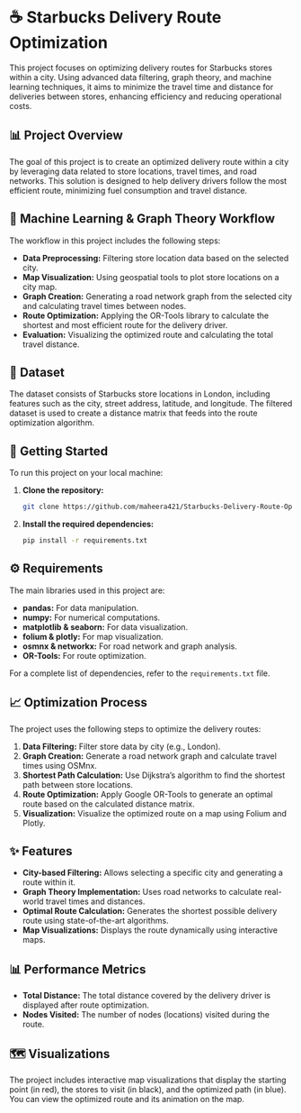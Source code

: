 # ☕ Starbucks Delivery Route Optimization

This project focuses on optimizing delivery routes for Starbucks stores within a city. Using advanced data filtering, graph theory, and machine learning techniques, it aims to minimize the travel time and distance for deliveries between stores, enhancing efficiency and reducing operational costs.

## 📊 Project Overview
The goal of this project is to create an optimized delivery route within a city by leveraging data related to store locations, travel times, and road networks. This solution is designed to help delivery drivers follow the most efficient route, minimizing fuel consumption and travel distance.

## 🧠 Machine Learning & Graph Theory Workflow
The workflow in this project includes the following steps:

- **Data Preprocessing:** Filtering store location data based on the selected city.
- **Map Visualization:** Using geospatial tools to plot store locations on a city map.
- **Graph Creation:** Generating a road network graph from the selected city and calculating travel times between nodes.
- **Route Optimization:** Applying the OR-Tools library to calculate the shortest and most efficient route for the delivery driver.
- **Evaluation:** Visualizing the optimized route and calculating the total travel distance.

## 📂 Dataset
The dataset consists of Starbucks store locations in London, including features such as the city, street address, latitude, and longitude. The filtered dataset is used to create a distance matrix that feeds into the route optimization algorithm.

## 🚀 Getting Started
To run this project on your local machine:

1. **Clone the repository:**
   ```bash
   git clone https://github.com/maheera421/Starbucks-Delivery-Route-Optimization.git
   ```

2. **Install the required dependencies:**
   ```bash
   pip install -r requirements.txt
   ```

## ⚙️ Requirements
The main libraries used in this project are:

- **pandas:** For data manipulation.
- **numpy:** For numerical computations.
- **matplotlib & seaborn:** For data visualization.
- **folium & plotly:** For map visualization.
- **osmnx & networkx:** For road network and graph analysis.
- **OR-Tools:** For route optimization.

For a complete list of dependencies, refer to the `requirements.txt` file.

## 📈 Optimization Process

The project uses the following steps to optimize the delivery routes:

1. **Data Filtering:** Filter store data by city (e.g., London).
2. **Graph Creation:** Generate a road network graph and calculate travel times using OSMnx.
3. **Shortest Path Calculation:** Use Dijkstra’s algorithm to find the shortest path between store locations.
4. **Route Optimization:** Apply Google OR-Tools to generate an optimal route based on the calculated distance matrix.
5. **Visualization:** Visualize the optimized route on a map using Folium and Plotly.

## ✨ Features

- **City-based Filtering:** Allows selecting a specific city and generating a route within it.
- **Graph Theory Implementation:** Uses road networks to calculate real-world travel times and distances.
- **Optimal Route Calculation:** Generates the shortest possible delivery route using state-of-the-art algorithms.
- **Map Visualizations:** Displays the route dynamically using interactive maps.

## 📊 Performance Metrics

- **Total Distance:** The total distance covered by the delivery driver is displayed after route optimization.
- **Nodes Visited:** The number of nodes (locations) visited during the route.

## 🗺️ Visualizations

The project includes interactive map visualizations that display the starting point (in red), the stores to visit (in black), and the optimized path (in blue). You can view the optimized route and its animation on the map.
